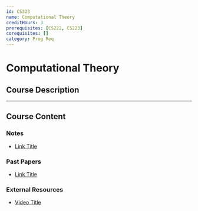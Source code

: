 ```yaml
---
id: CS323
name: Computational Theory
creditHours: 3
prerequisites: [CS222, CS223]
corequisites: []
category: Prog Req
---
```


# Computational Theory

## Course Description
<Description>

---

## Course Content

### Notes
- [Link Title](https://link.com)

### Past Papers
- [Link Title](https://link.com)

### External Resources
- [Video Title](https://link.com)
